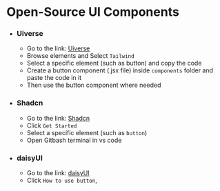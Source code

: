 # Open-Source UI Components


- ### Uiverse
  - Go to the link:  [Uiverse](https://uiverse.io/)
  - Browse elements and Select `Tailwind`
  - Select a specific element (such as button) and copy the code
  - Create a button component (.jsx file) inside `components` folder and paste the code in it
  - Then use the button component where needed

- ### Shadcn
  - Go to the link:  [Shadcn](https://ui.shadcn.com/)
  - Click `Get Started`
  - Select a specific element (such as `button`)
  - Open Gitbash terminal in vs code 
  
- ### daisyUI
  - Go to the link:  [daisyUI](https://daisyui.com/)
  - Click `How to use button`, 


